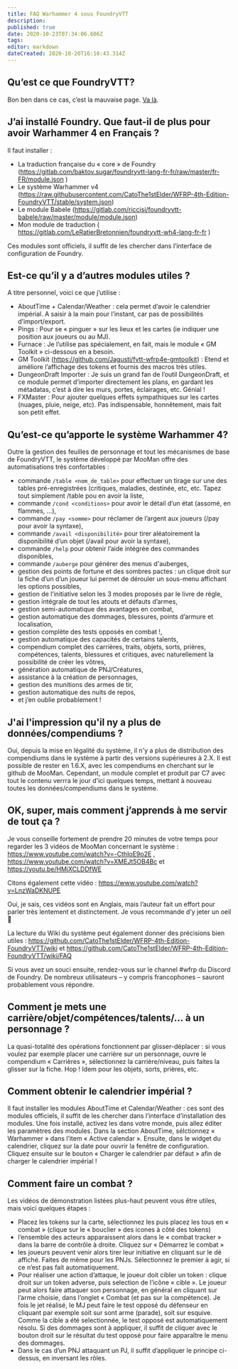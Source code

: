 ```yaml
---
title: FAQ Warhammer 4 sous FoundryVTT
description: 
published: true
date: 2020-10-23T07:34:06.606Z
tags: 
editor: markdown
dateCreated: 2020-10-20T16:18:43.314Z
---
```


## Qu’est ce que FoundryVTT?

Bon ben dans ce cas, c’est la mauvaise page. [Va là](/fr/faq/faq-main).

## J’ai installé Foundry. Que faut-il de plus pour avoir Warhammer 4 en Français ?

Il faut installer :
- La traduction française du « core » de Foundry (https://gitlab.com/baktov.sugar/foundryvtt-lang-fr-fr/raw/master/fr-FR/module.json )
- Le système Warhammer v4 (https://raw.githubusercontent.com/CatoThe1stElder/WFRP-4th-Edition-FoundryVTT/stable/system.json)
- Le module Babele (https://gitlab.com/riccisi/foundryvtt-babele/raw/master/module/module.json)
- Mon module de traduction ( https://gitlab.com/LeRatierBretonnien/foundryvtt-wh4-lang-fr-fr )

Ces modules sont officiels, il suffit de les chercher dans l’interface de configuration de Foundry.

## Est-ce qu’il y a d’autres modules utiles ?

A titre personnel, voici ce que j’utilise :

- AboutTime + Calendar/Weather : cela permet d’avoir le calendrier impérial. A saisir à la main pour l’instant, car pas de possibilités d’import/export.
- Pings : Pour se « pinguer » sur les lieux et les cartes (ie indiquer une position aux joueurs ou au MJ).
- Furnace : Je l’utilise pas spécialement, en fait, mais le module « GM Toolkit » ci-dessous en a besoin.
- GM Toolkit (https://github.com/Jagusti/fvtt-wfrp4e-gmtoolkit) : Etend et améliore l’affichage des tokens et fournis des macros très utiles.
- DungeonDraft Importer : Je suis un grand fan de l’outil DungeonDraft, et ce module permet d’importer directement les plans, en gardant les métadatas, c’est à dire les murs, portes, éclairages, etc. Génial !
- FXMaster : Pour ajouter quelques effets sympathiques sur les cartes (nuages, pluie, neige, etc). Pas indispensable, honnêtement, mais fait son petit effet.

## Qu’est-ce qu’apporte le système Warhammer 4?

Outre la gestion des feuilles de personnage et tout les mécanismes de base de FoundryVTT, le système développé par MooMan offre des automatisations très confortables :

- commande `/table <nom_de_table>` pour effectuer un tirage sur une des tables pré-enregistrées (critiques, maladies, destinée, etc, etc. Tapez tout simplement /table pou en avoir la liste,
- commande `/cond <conditions>` pour avoir le détail d’un état (assomé, en flammes, …),
- commande  `/pay <somme>` pour réclamer de l’argent aux joueurs (/pay pour avoir la syntaxe),
- commande `/avail <disponibilité>` pour tirer aléatoirement la disponibilité d’un objet (/avail pour avoir la syntaxe),
- commande `/help` pour obtenir l’aide intégrée des commandes disponibles,
- commande `/auberge` pour générer des menus d'auberges,
- gestion des points de fortune et des sombres pactes : un clique droit sur la fiche d’un d’un joueur lui permet de dérouler un sous-menu affichant les options possibles,
- gestion de l’initiative selon les 3 modes proposés par le livre de règle,
- gestion intégrale de tout les atouts et défauts d’armes,
- gestion semi-automatique des avantages en combat,
- gestion automatique des dommages, blessures, points d’armure et localisation,
- gestion complète des tests opposés en combat !,
- gestion automatique des capacités de certains talents,
- compendium complet des carrières, traits, objets, sorts, prières, compétences, talents, blessures et critiques, avec naturellement la possibilité de créer les vôtres,
- génération automatique de PNJ/Créatures,
- assistance à la création de personnages,
- gestion des munitions des armes de tir,
- gestion automatique des nuits de repos,
- et j’en oublie probablement !

## J'ai l'impression qu'il ny a plus de données/compendiums ?

Oui, depuis la mise en légalité du système, il n'y a plus de distribution des compendiums dans le système à partir des versions supérieures à 2.X. Il est possible de rester en 1.6.X, avec les compendiums en cherchant sur le github de MooMan. 
Cependant, un module complet et produit par C7 avec tout le contenu verrra le jour d'ici quelques temps, mettant à nouveau toutes les données/compendiums dans le système.
 
## OK, super, mais comment j’apprends à me servir de tout ça ?

Je vous conseille fortement de prendre 20 minutes de votre temps pour regarder les 3 vidéos de MooMan concernant le système : https://www.youtube.com/watch?v=-CthIoE9o2E , https://www.youtube.com/watch?v=XMEJt5OB4Bc et https://youtu.be/HMjXCLDDfWE

Citons également cette vidéo : https://www.youtube.com/watch?v=LnzWaDKNUPE

Oui, je sais, ces vidéos sont en Anglais, mais l’auteur fait un effort pour parler très lentement et distinctement. Je vous recommande d’y jeter un oeil 🙂

La lecture du Wiki du système peut également donner des précisions bien utiles : https://github.com/CatoThe1stElder/WFRP-4th-Edition-FoundryVTT/wiki et https://github.com/CatoThe1stElder/WFRP-4th-Edition-FoundryVTT/wiki/FAQ

Si vous avez un souci ensuite, rendez-vous sur le channel #wfrp du Discord de Foundry. De nombreux utilisateurs – y compris francophones – sauront probablement vous répondre.

## Comment je mets une carrière/objet/compétences/talents/… à un personnage ?

La quasi-totalité des opérations fonctionnent par glisser-déplacer : si vous voulez par exemple placer une carrière sur un personnage, ouvre le compendium « Carrières », sélectionnez la carrière/niveau, puis faites la glisser sur la fiche. Hop ! Idem pour les objets, sorts, prières, etc.

## Comment obtenir le calendrier impérial ?

Il faut installer les modules AboutTime et Calendar/Weather : ces sont des modules officiels, il suffit de les chercher dans l’interface d’installation des modules. Une fois installé, activez les dans votre monde, puis allez éditer les paramètres des modules. Dans la section AboutTime, sélctionnez « Warhammer » dans l’item « Active calendar ». Ensuite, dans le widget du calendrier, cliquez sur la date pour ouvrir la fenêtre de configuration. Cliquez ensuite sur le bouton « Charger le calendrier par défaut » afin de charger le calendrier impérial !

## Comment faire un combat ?

Les vidéos de démonstration listées plus-haut peuvent vous être utiles, mais voici quelques étapes :

- Placez les tokens sur la carte, sélectionnez les puis placez les tous en « combat » (clique sur le « bouclier » des icones à côté des tokens)
- l’ensemble des acteurs apparaissent alors dans le « combat tracker » dans la barre de contrôle à droite. Cliquez sur « Démarrez le combat »
- les joueurs peuvent venir alors tirer leur initiative en cliquant sur le dé affiché. Faites de même pour les PNJs. Sélectionnez le premier à agir, si ce n’est pas fait automatiquement.
- Pour réaliser une action d’attaque, le joueur doit cibler un token : clique droit sur un token adverse, puis selection de l’icône « cible ». Le joueur peut alors faire attaquer son personnage, en général en cliquant sur l’arme choisie, dans l’onglet « Combat (et pas sur la compétence). Je fois le jet réalisé, le MJ peut faire le test opposé du défenseur en cliquant par exemple soit sur sont arme (parade), soit sur esquive. Comme la cible a été selectionnée, le test opposé est automatiquement résolu. Si des dommages sont à appliquer, il suffit de cliquer avec le bouton droit sur le résultat du test opposé pour faire apparaître le menu des dommages.
- Dans le cas d’un PNJ attaquant un PJ, il suffit d’appliquer le principe ci-dessus, en inversant les rôles.